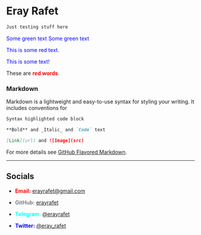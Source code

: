 # Eray Rafet

```diff
Just testing stuff here
```
<font color="blue"> Some green text </font>
<span style="color: blue"> Some green text </span>
<p style='color:blue'>This is some red text.</p>

<font color="blue">This is some text!</font>

These are <b style='color:red'>red words</b>.

### Markdown

Markdown is a lightweight and easy-to-use syntax for styling your writing. It includes conventions for

```markdown
Syntax highlighted code block

**Bold** and _Italic_ and `Code` text

[Link](url) and ![Image](src)
```

For more details see [GitHub Flavored Markdown](https://guides.github.com/features/mastering-markdown/).

---

## Socials

* <b style='color:red'>Email:</b> [erayrafet@gmail.com](erayrafet@gmail.com)

* <b style='color:grey'>GitHub:</b> [erayrafet](https://github.com/erayrafet)

* <b style='color:cyan'>Telegram:</b> [@erayrafet](https://t.me/erayrafet)

* <b style='color:blue'>Twitter:</b> [@eray_rafet](https://twitter.com/eray_rafet)


